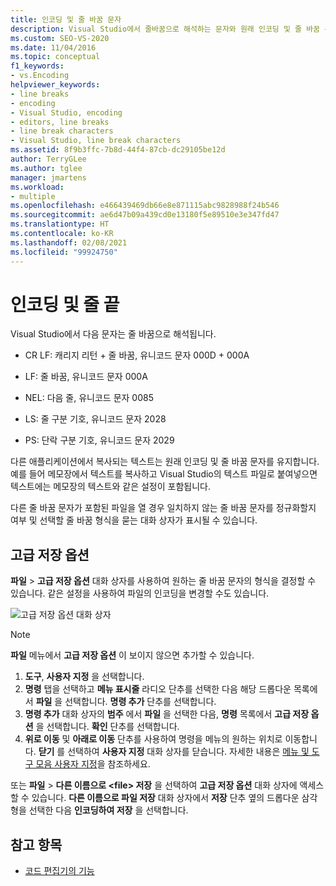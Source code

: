 ```yaml
---
title: 인코딩 및 줄 바꿈 문자
description: Visual Studio에서 줄바꿈으로 해석하는 문자와 원래 인코딩 및 줄 바꿈 문자를 유지하는 방법을 알아봅니다.
ms.custom: SEO-VS-2020
ms.date: 11/04/2016
ms.topic: conceptual
f1_keywords:
- vs.Encoding
helpviewer_keywords:
- line breaks
- encoding
- Visual Studio, encoding
- editors, line breaks
- line break characters
- Visual Studio, line break characters
ms.assetid: 8f9b3ffc-7b8d-44f4-87cb-dc29105be12d
author: TerryGLee
ms.author: tglee
manager: jmartens
ms.workload:
- multiple
ms.openlocfilehash: e466439469db66e8e871115abc9828988f24b546
ms.sourcegitcommit: ae6d47b09a439cd0e13180f5e89510e3e347fd47
ms.translationtype: HT
ms.contentlocale: ko-KR
ms.lasthandoff: 02/08/2021
ms.locfileid: "99924750"
---
```

# <a name="encodings-and-line-endings"></a>인코딩 및 줄 끝

Visual Studio에서 다음 문자는 줄 바꿈으로 해석됩니다.

- CR LF: 캐리지 리턴 + 줄 바꿈, 유니코드 문자 000D + 000A

- LF: 줄 바꿈, 유니코드 문자 000A

- NEL: 다음 줄, 유니코드 문자 0085

- LS: 줄 구분 기호, 유니코드 문자 2028

- PS: 단락 구분 기호, 유니코드 문자 2029

다른 애플리케이션에서 복사되는 텍스트는 원래 인코딩 및 줄 바꿈 문자를 유지합니다. 예를 들어 메모장에서 텍스트를 복사하고 Visual Studio의 텍스트 파일로 붙여넣으면 텍스트에는 메모장의 텍스트와 같은 설정이 포함됩니다.

다른 줄 바꿈 문자가 포함된 파일을 열 경우 일치하지 않는 줄 바꿈 문자를 정규화할지 여부 및 선택할 줄 바꿈 형식을 묻는 대화 상자가 표시될 수 있습니다.

## <a name="advanced-save-options"></a>고급 저장 옵션

**파일** > **고급 저장 옵션** 대화 상자를 사용하여 원하는 줄 바꿈 문자의 형식을 결정할 수 있습니다. 같은 설정을 사용하여 파일의 인코딩을 변경할 수도 있습니다.

![고급 저장 옵션 대화 상자](media/line_endings.png)

> [!NOTE]
> **파일** 메뉴에서 **고급 저장 옵션** 이 보이지 않으면 추가할 수 있습니다. 
> 1. **도구**, **사용자 지정** 을 선택합니다. 
> 1. **명령** 탭을 선택하고 **메뉴 표시줄** 라디오 단추를 선택한 다음 해당 드롭다운 목록에서 **파일** 을 선택합니다. **명령 추가** 단추를 선택합니다. 
> 1. **명령 추가** 대화 상자의 **범주** 에서 **파일** 을 선택한 다음, **명령** 목록에서 **고급 저장 옵션** 을 선택합니다. **확인** 단추를 선택합니다.
> 1. **위로 이동** 및 **아래로 이동** 단추를 사용하여 명령을 메뉴의 원하는 위치로 이동합니다. **닫기** 를 선택하여 **사용자 지정** 대화 상자를 닫습니다. 
> 자세한 내용은 [메뉴 및 도구 모음 사용자 지정](../ide/how-to-customize-menus-and-toolbars-in-visual-studio.md#customizing_menu)을 참조하세요.
>
> 또는 **파일** > **다른 이름으로 \<file\> 저장** 을 선택하여 **고급 저장 옵션** 대화 상자에 액세스할 수 있습니다. **다른 이름으로 파일 저장** 대화 상자에서 **저장** 단추 옆의 드롭다운 삼각형을 선택한 다음 **인코딩하여 저장** 을 선택합니다.

## <a name="see-also"></a>참고 항목

- [코드 편집기의 기능](../ide/writing-code-in-the-code-and-text-editor.md)
